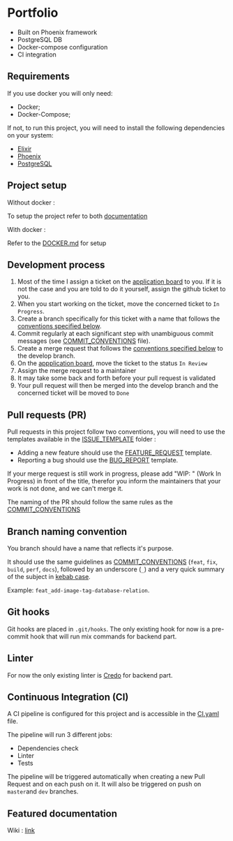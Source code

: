 # Portfolio

- Built on Phoenix framework
- PostgreSQL DB
- Docker-compose configuration
- CI integration 

## Requirements
If you use docker you will only need:
* Docker;
* Docker-Compose;

If not, to run this project, you will need to install the following dependencies on your system:

- [Elixir](https://elixir-lang.org/install.html)
- [Phoenix](https://hexdocs.pm/phoenix/installation.html)
- [PostgreSQL](https://www.postgresql.org/download/macosx/)

## Project setup

Without docker : 

To setup the project refer to both [documentation](#featured-documentation)

With docker : 

Refer to the [DOCKER.md](DOCKER.md) for setup


## Development process

1. Most of the time I assign a ticket on the [application board](https://github.com/JackMaarek/Elm-project/projects/2) to you. If it is not the case and you are told to do it yourself, assign the github ticket to you. 
2. When you start working on the ticket, move the concerned ticket to `In Progress`.
3. Create a branch specifically for this ticket with a name that follows the [conventions specified below](#branch-naming-convention).
4. Commit regularly at each significant step with unambiguous commit messages (see [COMMIT_CONVENTIONS](COMMIT_CONVENTIONS.md) file).
5. Create a merge request that follows the [conventions specified below](#pull-requests-pr) to the develop branch.
6. On the [appplication board](https://github.com/JackMaarek/Elm-project/projects/2), move the ticket to the status `In Review`
7. Assign the merge request to a maintainer
8. It may take some back and forth before your pull request is validated
9. Your pull request will then be merged into the develop branch and the concerned ticket will be moved to `Done`

## Pull requests (PR)

Pull requests in this project follow two conventions, you will need to use the templates available in the [ISSUE_TEMPLATE](.github/ISSUE_TEMPLATE) folder :

- Adding a new feature should use the [FEATURE_REQUEST](.github/ISSUE_TEMPLATE/FEATURE_REQUEST.md) template.
- Reporting a bug should use the [BUG_REPORT](.github/ISSUE_TEMPLATE/BUG_REPORT.md) template.

If your merge request is still work in progress, please add "WIP: " (Work In Progress) in front of the title, therefor you inform the maintainers that your work is not done, and we can't merge it.

The naming of the PR should follow the same rules as the [COMMIT_CONVENTIONS](COMMIT_CONVENTIONS.md)


## Branch naming convention

You branch should have a name that reflects it's purpose.

It should use the same guidelines as [COMMIT_CONVENTIONS](COMMIT_CONVENTIONS.md) (`feat`, `fix`, `build`, `perf`, `docs`), followed by an underscore (`_`) and a very quick summary of the subject in [kebab case][1].

Example: `feat_add-image-tag-database-relation`.

## Git hooks
Git hooks are placed in `.git/hooks`. The only existing hook for now is a pre-commit hook that will run mix commands for backend part.

## Linter

For now the only existing linter is [Credo](https://github.com/rrrene/credo) for backend part.

## Continuous Integration (CI)

A CI pipeline is configured for this project and is accessible in the [CI.yaml](.github/workflows/CI.yaml) file.

The pipeline will run 3 different jobs: 
- Dependencies check
- Linter
- Tests

The pipeline will be triggered automatically when creating a new Pull Request and on each push on it.
It will also be triggered on push on `master`and `dev` branches.

## Featured documentation

<!--API documentation : [link](source/backend/README.md)-->

<!--Front documentation : [link](source/frontend/README.md)-->

Wiki : [link](https://github.com/JackMaarek/portfolio/wiki)

[1]: https://medium.com/better-programming/string-case-styles-camel-pascal-snake-and-kebab-case-981407998841
